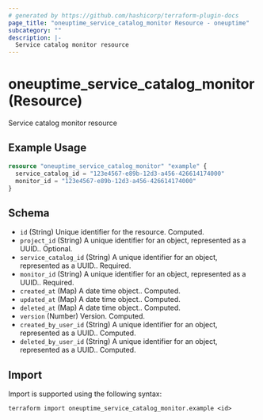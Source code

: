 ```yaml
---
# generated by https://github.com/hashicorp/terraform-plugin-docs
page_title: "oneuptime_service_catalog_monitor Resource - oneuptime"
subcategory: ""
description: |-
  Service catalog monitor resource
---
```


# oneuptime_service_catalog_monitor (Resource)

Service catalog monitor resource

## Example Usage

```terraform
resource "oneuptime_service_catalog_monitor" "example" {
  service_catalog_id = "123e4567-e89b-12d3-a456-426614174000"
  monitor_id = "123e4567-e89b-12d3-a456-426614174000"
}
```

## Schema

- `id` (String) Unique identifier for the resource. Computed.
- `project_id` (String) A unique identifier for an object, represented as a UUID.. Optional.
- `service_catalog_id` (String) A unique identifier for an object, represented as a UUID.. Required.
- `monitor_id` (String) A unique identifier for an object, represented as a UUID.. Required.
- `created_at` (Map) A date time object.. Computed.
- `updated_at` (Map) A date time object.. Computed.
- `deleted_at` (Map) A date time object.. Computed.
- `version` (Number) Version. Computed.
- `created_by_user_id` (String) A unique identifier for an object, represented as a UUID.. Computed.
- `deleted_by_user_id` (String) A unique identifier for an object, represented as a UUID.. Computed.

## Import

Import is supported using the following syntax:

```shell
terraform import oneuptime_service_catalog_monitor.example <id>
```
